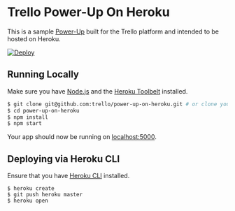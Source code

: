 # Trello Power-Up On Heroku

This is a sample [Power-Up](https://developers.trello.com/power-ups/intro) built for the Trello platform and intended to be hosted on Heroku.

[![Deploy](https://www.herokucdn.com/deploy/button.svg)](https://heroku.com/deploy?template=https://github.com/trello/power-up-on-heroku&env[PORT]=80)

## Running Locally

Make sure you have [Node.js](http://nodejs.org/) and the [Heroku Toolbelt](https://toolbelt.heroku.com/) installed.

```sh
$ git clone git@github.com:trello/power-up-on-heroku.git # or clone your own fork
$ cd power-up-on-heroku
$ npm install
$ npm start
```

Your app should now be running on [localhost:5000](http://localhost:5000/).

## Deploying via Heroku CLI

Ensure that you have [Heroku CLI](https://devcenter.heroku.com/articles/heroku-cli) installed. 

```
$ heroku create
$ git push heroku master
$ heroku open
```

